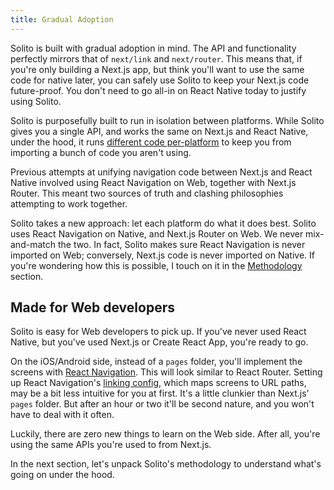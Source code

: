 ```yaml
---
title: Gradual Adoption
---
```


Solito is built with gradual adoption in mind. The API and functionality perfectly mirrors that of `next/link` and `next/router`. This means that, if you're only building a Next.js app, but think you'll want to use the same code for native later, you can safely use Solito to keep your Next.js code future-proof. You don't need to go all-in on React Native today to justify using Solito.

Solito is purposefully built to run in isolation between platforms. While Solito gives you a single API, and works the same on Next.js and React Native, under the hood, it runs [different code per-platform](https://www.youtube.com/watch?v=0lnbdRweJtA&t=1046s) to keep you from importing a bunch of code you aren't using.

Previous attempts at unifying navigation code between Next.js and React Native involved using React Navigation on Web, together with Next.js Router. This meant two sources of truth and clashing philosophies attempting to work together.

Solito takes a new approach: let each platform do what it does best. Solito uses React Navigation on Native, and Next.js Router on Web. We never mix-and-match the two. In fact, Solito makes sure React Navigation is never imported on Web; conversely, Next.js code is never imported on Native. If you're wondering how this is possible, I touch on it in the [Methodology](/methodology) section.

## Made for Web developers

Solito is easy for Web developers to pick up. If you've never used React Native, but you've used Next.js or Create React App, you're ready to go.

On the iOS/Android side, instead of a `pages` folder, you'll implement the screens with [React Navigation](https://reactnavigation.org). This will look similar to React Router. Setting up React Navigation's [linking config](https://reactnavigation.org/docs/configuring-links), which maps screens to URL paths, may be a bit less intuitive for you at first. It's a little clunkier than Next.js' `pages` folder. But after an hour or two it'll be second nature, and you won't have to deal with it often.

Luckily, there are zero new things to learn on the Web side. After all, you're using the same APIs you're used to from Next.js.

In the next section, let's unpack Solito's methodology to understand what's going on under the hood.
